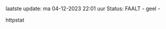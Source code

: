 laatste update: 
ma 04-12-2023 22:01   uur 
Status: FAALT - geel - 
<div class="service Y">httpstat</div>